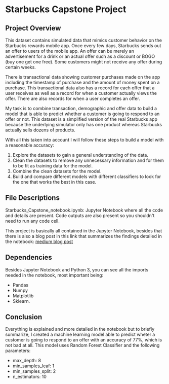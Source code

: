 # Starbucks Capstone Project

## Project Overview

This dataset contains simulated data that mimics customer behavior on the Starbucks rewards mobile app. Once every few days, Starbucks sends out an offer to users of the mobile app. An offer can be merely an advertisement for a drink or an actual offer such as a discount or BOGO (buy one get one free). Some customers might not receive any offer during certain weeks.

There is transactional data showing customer purchases made on the app including the timestamp of purchase and the amount of money spent on a purchase. This transactional data also has a record for each offer that a user receives as well as a record for when a customer actually views the offer. There are also records for when a user completes an offer.

My task is to combine transaction, demographic and offer data to build a model that is able to predict whether a customer is going to respond to an offer or not. This dataset is a simplified version of the real Starbucks app because the underlying simulator only has one product whereas Starbucks actually sells dozens of products.

With all this taken into account I will follow these steps to build a model with a reasonable accuracy:

  1. Explore the datasets to gain a general understanding of the data.
  2. Clean the datasets to remove any unnecessary information and for them to be fit as training data for the model.
  3. Combine the clean datasets for the model.
  4. Build and compare different models with different classifiers to look for the one that works the best in this case.

## File Descriptions

Starbucks_Capstone_notebook.ipynb: Jupyter Notebook where all the code and details are present. Code outputs are also present so you shouldn't need to run any code cell.

This project is basically all contained in the Jupyter Notebook, besides that there is also a blog post in this link that summarizes the findings detailed in the notebook: [medium blog post](https://medium.com/@crack461/starbucks-capstone-project-538116016700?source=friends_link&sk=a83922e49a9ffdb6798196e9f6fc1869)

## Dependencies

Besides Jupyter Notebook and Python 3, you can see all the imports needed in the notebook, most important being:
  - Pandas
  - Numpy
  - Matplotlib
  - Sklearn.

## Conclusion

Everything is explained and more detailed in the notebook but to briefly summarize, I created a machine learning model able to predict wheter a customer is going to respond to an offer with an accuracy of 77%, which is not bad at all. This model uses Random Forest Classifier and the following parameters:
  - max_depth: 8
  - min_samples_leaf: 1
  - min_samples_split: 2
  - n_estimators: 10
